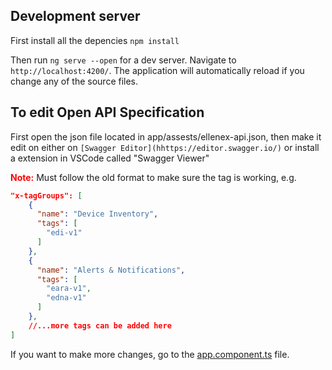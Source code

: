 
## Development server

First install all the depencies `npm install`

Then run `ng serve --open` for a dev server. Navigate to `http://localhost:4200/`. The application will automatically reload if you change any of the source files.



## To edit Open API Specification

First open the json file located in app/assests/ellenex-api.json, then make it edit on either on `[Swagger Editor](hhttps://editor.swagger.io/)`  or install a extension in VSCode called "Swagger Viewer"

**<span style="color: red;">Note:</span>** Must follow the old format to make sure the tag is working, e.g. 

```json
"x-tagGroups": [
    {
      "name": "Device Inventory",
      "tags": [
        "edi-v1"
      ]
    },
    {
      "name": "Alerts & Notifications",
      "tags": [
        "eara-v1",
        "edna-v1"
      ]
    },
    //...more tags can be added here
]
```
If you want to make more changes, go to the [app.component.ts](./src/app/app.component.ts) file.

